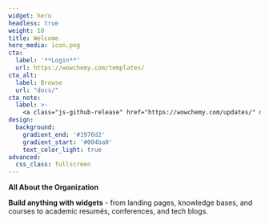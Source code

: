 ```yaml
---
widget: hero
headless: true
weight: 10
title: Welcome
hero_media: icon.png
cta:
  label: '**Login**'
  url: https://wowchemy.com/templates/
cta_alt:
  label: Browse
  url: "docs/"
cta_note:
  label: >-
    <a class="js-github-release" href="https://wowchemy.com/updates/" data-repo="gcushen/hugo-academic">Check this out<!-- V --></a>
design:
  background:
    gradient_end: '#1976d2'
    gradient_start: '#004ba0'
    text_color_light: true
advanced:
  css_class: fullscreen
---
```


**All About the Organization**

**Build anything with widgets** - from landing pages, knowledge bases, and courses to academic resumés, conferences, and tech blogs.
